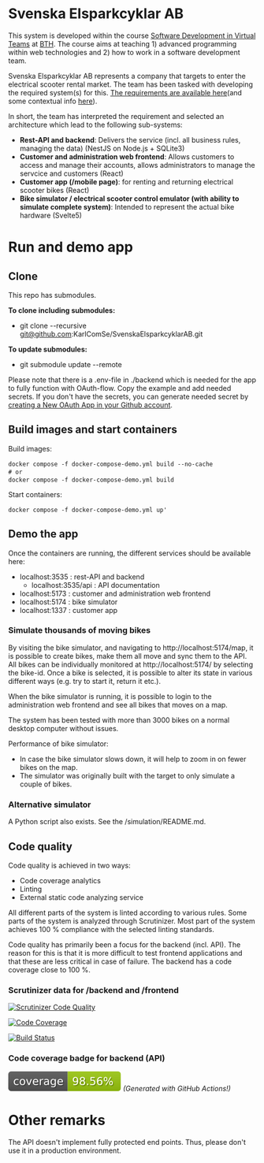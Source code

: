 # Svenska Elsparkcyklar AB

This system is developed within the course [Software Development in Virtual Teams](https://dbwebb.se/kurser/vteam-v1/) at [BTH](https://www.bth.se/). The course aims at teaching 1) advanced programming within web technologies and 2) how to work in a software development team. 

Svenska Elsparkcyklar AB represents a company that targets to enter the electrical scooter rental market. The team has been tasked with developing the required system(s) for this. [The requirements are available here](https://docs.google.com/document/d/1zWksQNmkXJgM7Q66k3-mgcxrexO6eF9xqd0Z632BwlU/edit?tab=t.0#heading=h.8j8e6fp00oge)(and some contextual info [here](https://dbwebb.se/kurser/vteam-v1/proj/kravspecifikation)). 

In short, the team has interpreted the requirement and selected an architecture which lead to the following sub-systems:

* **Rest-API and backend**: Delivers the service (incl. all business rules, managing the data) (NestJS on Node.js + SQLite3)
* **Customer and administration web frontend**: Allows customers to access and manage their accounts, allows administrators to manage the servcice and customers (React)
* **Customer app (/mobile page)**: for renting and returning electrical scooter bikes (React) 
* **Bike simulator / electrical scooter control emulator (with ability to simulate complete system)**: Intended to represent the actual bike hardware (Svelte5) 

# Run and demo app

## Clone

This repo has submodules.  

**To clone including submodules:**
- git clone --recursive git@github.com:KarlComSe/SvenskaElsparkcyklarAB.git

**To update submodules:**
- git submodule update --remote

Please note that there is a .env-file in ./backend which is needed for the app to fully function with OAuth-flow. Copy the example and add needed secrets. If you don't have the secrets, you can generate needed secret by [creating a New OAuth App in your Github account](https://github.com/settings/developers). 

## Build images and start containers

Build images:
```
docker compose -f docker-compose-demo.yml build --no-cache 
# or
docker compose -f docker-compose-demo.yml build
```

Start containers:
```
docker compose -f docker-compose-demo.yml up'
```

## Demo the app

Once the containers are running, the different services should be available here:

- localhost:3535 : rest-API and backend
  - localhost:3535/api : API documentation
- localhost:5173 : customer and administration web frontend
- localhost:5174 : bike simulator
- localhost:1337 : customer app

### Simulate thousands of moving bikes

By visiting the bike simulator, and navigating to http://localhost:5174/map, it is possible to create bikes, make them all move and sync them to the API. All bikes can be individually monitored at http://localhost:5174/ by selecting the bike-id. Once a bike is selected, it is possible to alter its state in various different ways (e.g. try to start it, return it etc.). 

When the bike simulator is running, it is possible to login to the administration web frontend and see all bikes that moves on a map.

The system has been tested with more than 3000 bikes on a normal desktop computer without issues. 

Performance of bike simulator:
 - In case the bike simulator slows down, it will help to zoom in on fewer bikes on the map.
 - The simulator was originally built with the target to only simulate a couple of bikes. 


### Alternative simulator

A Python script also exists. See the /simulation/README.md.

## Code quality

Code quality is achieved in two ways: 

- Code coverage analytics
- Linting
- External static code analyzing service

All different parts of the system is linted according to various rules. Some parts of the system is analyzed through Scrutinizer. Most part of the system achieves 100 % compliance with the selected linting standards.

Code quality has primarily been a focus for the backend (incl. API). The reason for this is that it is more difficult to test frontend applications and that these are less critical in case of failure. The backend has a code coverage close to 100 %.

### Scrutinizer data for /backend and /frontend

[![Scrutinizer Code Quality](https://scrutinizer-ci.com/g/KarlComSe/SvenskaElsparkcyklarAB/badges/quality-score.png?b=development)](https://scrutinizer-ci.com/g/KarlComSe/SvenskaElsparkcyklarAB/?branch=development)

[![Code Coverage](https://scrutinizer-ci.com/g/KarlComSe/SvenskaElsparkcyklarAB/badges/coverage.png?b=development)](https://scrutinizer-ci.com/g/KarlComSe/SvenskaElsparkcyklarAB/?branch=development)

[![Build Status](https://scrutinizer-ci.com/g/KarlComSe/SvenskaElsparkcyklarAB/badges/build.png?b=development)](https://scrutinizer-ci.com/g/KarlComSe/SvenskaElsparkcyklarAB/build-status/development)

### Code coverage badge for backend (API)

![Coverage Badge](https://raw.githubusercontent.com/KarlComSe/SvenskaElsparkcyklarAB/badges/backend/backend/coverage/badge.svg)
*(Generated with GitHub Actions!)*

# Other remarks

The API doesn't implement fully protected end points. Thus, please don't use it in a production environment. 